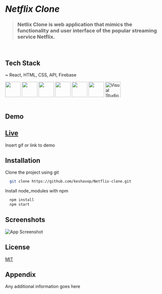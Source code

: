 # *Netflix Clone*

>### Netlix Clone is web application that mimics the functionality and user interface of the popular streaming service Netflix.

<br>

## Tech Stack

**~** React, HTML, CSS, API, Firebase

<div>
<!-- html -->
<img src="https://user-images.githubusercontent.com/25181517/192158954-f88b5814-d510-4564-b285-dff7d6400dad.png"  width="50" height="50">
<!-- css -->
<img src="https://user-images.githubusercontent.com/25181517/183898674-75a4a1b1-f960-4ea9-abcb-637170a00a75.png"  width="50" height="50">
<!-- js -->
<img src="https://user-images.githubusercontent.com/25181517/117447155-6a868a00-af3d-11eb-9cfe-245df15c9f3f.png"  width="50" height="50">
<!-- react -->
<img src="https://user-images.githubusercontent.com/25181517/183897015-94a058a6-b86e-4e42-a37f-bf92061753e5.png"  width="50" height="50">
<!-- firebase -->
<img src="https://user-images.githubusercontent.com/25181517/189716855-2c69ca7a-5149-4647-936d-780610911353.png"  width="50" height="50">
<!-- github -->
<img src="https://user-images.githubusercontent.com/25181517/192108374-8da61ba1-99ec-41d7-80b8-fb2f7c0a4948.png"  width="50" height="50">
<!-- vscode -->
<img height="50" src="https://user-images.githubusercontent.com/25181517/192108891-d86b6220-e232-423a-bf5f-90903e6887c3.png" alt="Visual Studio Code" title="Visual Studio Code" >
</div>

<br>

## Demo

## [Live](https://link-url-here.org)

Insert gif or link to demo


## Installation

Clone the project using git
```bash
  git clone https://github.com/keshavop/Netflix-clone.git

```

Install node_modules with npm

```bash
  npm install
  npm start
```
    
## Screenshots

![App Screenshot]()


## License

[MIT](https://choosealicense.com/licenses/mit/)


## Appendix

Any additional information goes here

